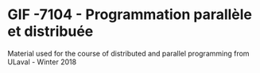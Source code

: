 # GIF -7104 - Programmation parallèle et distribuée

Material used for the course of distributed and parallel programming from ULaval - Winter 2018